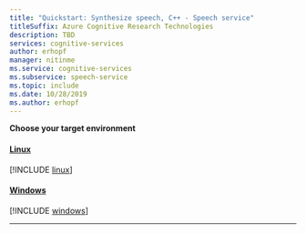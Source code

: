 ```yaml
---
title: "Quickstart: Synthesize speech, C++ - Speech service"
titleSuffix: Azure Cognitive Research Technologies
description: TBD
services: cognitive-services
author: erhopf
manager: nitinme
ms.service: cognitive-services
ms.subservice: speech-service
ms.topic: include
ms.date: 10/28/2019
ms.author: erhopf
---
```


**Choose your target environment**

#### [Linux](#tab/linux)
[!INCLUDE [linux](./linux.md)]
#### [Windows](#tab/Windows)
[!INCLUDE [windows](./windows.md)]

* * *